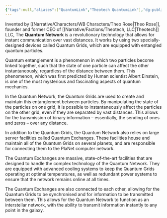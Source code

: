 ```yaml
---
{"tags":null,"aliases":["QuantumLink","Theotech QuantumLink"],"dg-publish":true,"permalink":"/narrative/concepts/tech/theotech-products/the-quantum-network/","dgPassFrontmatter":true}
---
```


Invented by [[Narrative/Characters/WB Characters/Theo Rose\|Theo Rose]], founder and former CEO of [[Narrative/Factions/Theotech, LLC\|Theotech]] LLC, The **Quantum Network** is a revolutionary technology that allows for instant communication over vast distances. It works by using two specially-designed devices called Quantum Grids, which are equipped with entangled quantum particles.

Quantum entanglement is a phenomenon in which two particles become linked together, such that the state of one particle can affect the other instantaneously, regardless of the distance between them. This phenomenon, which was first predicted by Human scientist Albert Einstein, is one of the most mysterious and fascinating aspects of quantum mechanics.

In the Quantum Network, the Quantum Grids are used to create and maintain this entanglement between particles. By manipulating the state of the particles on one grid, it is possible to instantaneously affect the particles on the other grid, even if they are separated by vast distances. This allows for the transmission of binary information – essentially, the sending of ones and zeros – over any distance.

In addition to the Quantum Grids, the Quantum Network also relies on large server facilities called Quantum Exchanges. These facilities house and maintain all of the Quantum Grids on several planets, and are responsible for connecting them to the PlaNet computer network.

The Quantum Exchanges are massive, state-of-the-art facilities that are designed to handle the complex technology of the Quantum Network. They are equipped with advanced cooling systems to keep the Quantum Grids operating at optimal temperatures, as well as redundant power systems to ensure that the network remains online at all times.

The Quantum Exchanges are also connected to each other, allowing for the Quantum Grids to be synchronised and for information to be transmitted between them. This allows for the Quantum Network to function as an interstellar network, with the ability to transmit information instantly to any point in the galaxy.